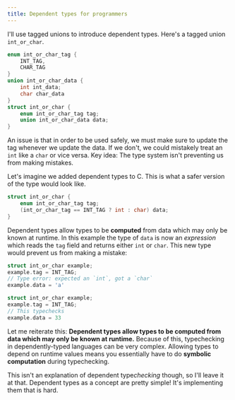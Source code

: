 ```yaml
---
title: Dependent types for programmers
---
```


I'll use tagged unions to introduce dependent types. Here's a tagged union `int_or_char`.
```c
enum int_or_char_tag {
    INT_TAG,
    CHAR_TAG
}
union int_or_char_data {
    int int_data;
    char char_data
}
struct int_or_char {
    enum int_or_char_tag tag;
    union int_or_char_data data;
}
```

An issue is that in order to be used safely, we must make sure to update the tag whenever we update the data. If we don't, we could mistakely treat an `int` like a `char` or vice versa. Key idea: The type system isn't preventing us from making mistakes.

Let's imagine we added dependent types to C. This is what a safer version of the type would look like.
```c
struct int_or_char {
    enum int_or_char_tag tag;
    (int_or_char_tag == INT_TAG ? int : char) data;
}
```
Dependent types allow types to be **computed** from data which may only be known at runtime. In this example the type of `data` is now an _expression_ which reads the `tag` field and returns either `int` or `char`. This new type would prevent us from making a mistake:
```c
struct int_or_char example;
example.tag = INT_TAG;
// Type error: expected an `int`, got a `char`
example.data = 'a'
```
```c
struct int_or_char example;
example.tag = INT_TAG;
// This typechecks
example.data = 33
```

Let me reiterate this: **Dependent types allow types to be computed from data which may only be known at runtime.** Because of this, typechecking in dependently-typed languages can be very complex. Allowing types to depend on runtime values means you essentially have to do **symbolic computation** during typechecking.

This isn't an explanation of dependent type<em>checking</em> though, so I'll leave it at that. Dependent types as a concept are pretty simple! It's implementing them that is hard.
